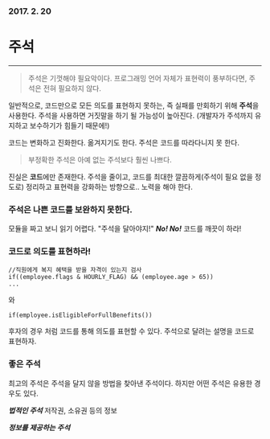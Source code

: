 ### 2017. 2. 20 
# 주석
---
> 주석은 기껏해야 필요악이다. 프로그래밍 언어 자체가 표현력이 풍부하다면, 주석은 전혀 필요하지 않다. 

일반적으로, 코드만으로 모든 의도를 표현하지 못하는, 즉 실패를 만회하기 위해 **주석**을 사용한다. 주석을 사용하면 거짓말을 하기 될 가능성이 높아진다. (개발자가 주석까지 유지하고 보수하기가 힘들기 때문에!) 

코드는 변화하고 진화한다. 옮겨지기도 한다. 주석은 코드를 따라다니지 못 한다. 

> 부정확한 주석은 아예 없는 주석보다 훨씬 나쁘다. 

진실은 **코드**에만 존재한다. 주석을 줄이고, 코드를 최대한 깔끔하게(주석이 필요 없을 정도로) 정리하고 표현력을 강화하는 방향으로.. 노력을 해야 한다.

### 주석은 나쁜 코드를 보완하지 못한다.
모듈을 짜고 보니 읽기 어렵다. "주석을 달아야지!" ***No! No!*** 코드를 깨끗이 하라!

### 코드로 의도를 표현하라!
```
//직원에게 복지 혜택을 받을 자격이 있는지 검사
if((employee.flags & HOURLY_FLAG) && (employee.age > 65))
...
```
와 
```
if(employee.isEligibleForFullBenefits())
```

후자의 경우 처럼 코드를 통해 의도를 표현할 수 있다. 주석으로 달려는 설명을 코드로 표현하자. 

### 좋은 주석
최고의 주석은 주석을 달지 않을 방법을 찾아낸 주석이다. 하지만 어떤 주석은 유용한 경우도 있다.

***법적인 주석***
저작권, 소유권 등의 정보 

***정보를 제공하는 주석***



















